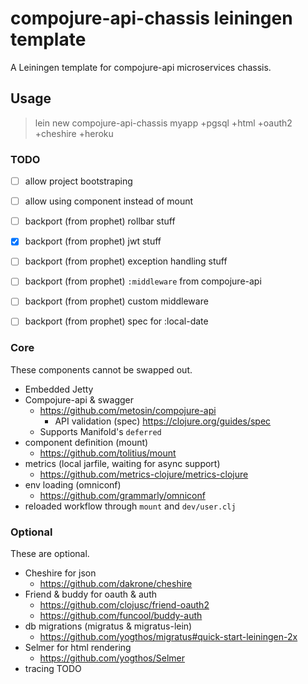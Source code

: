 # compojure-api-chassis leiningen template

A Leiningen template for compojure-api microservices chassis.


## Usage

> lein new compojure-api-chassis myapp +pgsql +html +oauth2 +cheshire +heroku


### TODO

* [ ] allow project bootstraping
* [ ] allow using component instead of mount
* [ ] backport (from prophet) rollbar stuff
* [x] backport (from prophet) jwt stuff
* [ ] backport (from prophet) exception handling stuff
* [ ] backport (from prophet) `:middleware` from compojure-api
* [ ] backport (from prophet) custom middleware
* [ ] backport (from prophet) spec for :local-date


### Core

These components cannot be swapped out.

* Embedded Jetty
* Compojure-api & swagger 
  * https://github.com/metosin/compojure-api
    * API validation (spec) https://clojure.org/guides/spec
  * Supports Manifold's `deferred`
* component definition (mount) 
  * https://github.com/tolitius/mount
* metrics (local jarfile, waiting for async support) 
  * https://github.com/metrics-clojure/metrics-clojure
* env loading (omniconf) 
  * https://github.com/grammarly/omniconf
* reloaded workflow through `mount` and `dev/user.clj`   
  
### Optional

These are optional. 

* Cheshire for json
  * https://github.com/dakrone/cheshire
* Friend & buddy for oauth & auth
  * https://github.com/clojusc/friend-oauth2
  * https://github.com/funcool/buddy-auth
* db migrations (migratus & migratus-lein)
  * https://github.com/yogthos/migratus#quick-start-leiningen-2x
* Selmer for html rendering
  * https://github.com/yogthos/Selmer
* tracing TODO

